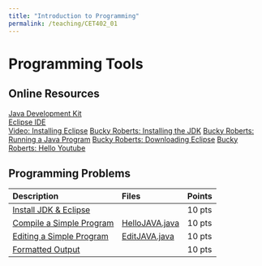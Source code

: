 ```yaml
---
title: "Introduction to Programming"
permalink: /teaching/CET402_01
---
```


# Programming Tools

## Online Resources
[Java Development Kit](https://www.oracle.com/technetwork/java/javase/downloads/jdk12-downloads-5295953.html)  
[Eclipse IDE](https://www.eclipse.org/oxygen/)  
[Video: Installing Eclipse](https://youtu.be/7pt_r5TgdLw)
[Bucky Roberts: Installing the JDK](https://youtu.be/Hl-zzrqQoSE)
[Bucky Roberts: Running a Java Program](https://youtu.be/5u8rFbpdvds)
[Bucky Roberts: Downloading Eclipse](https://youtu.be/CE8UIbb_4iM)
[Bucky Roberts: Hello Youtube](https://youtu.be/SHIT5VkNrCg)

## Programming Problems

| Description                                                            | Files                                          | Points |
| :--------------------------------------------------------------------- | :--------------------------------------------- | :----- |
| [Install JDK & Eclipse](/files/CET402/01_InstallJDKEclipse.pdf)        |                                                | 10 pts |
| [Compile a Simple Program](/files/CET402/01_CompileASimpleProgram.pdf) | [HelloJAVA.java](/files/CET402/HelloJAVA.java) | 10 pts |
| [Editing a Simple Program](/files/CET402/01_EditingASimpleProgram.pdf) | [EditJAVA.java](/files/CET402/EditJAVA.java)   | 10 pts |
| [Formatted Output](/files/CET402/01_FormattedOutput.pdf)               |                                                | 10 pts |
